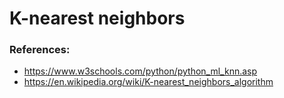 # K-nearest neighbors

### References:
- https://www.w3schools.com/python/python_ml_knn.asp
- https://en.wikipedia.org/wiki/K-nearest_neighbors_algorithm
